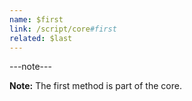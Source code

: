 ```yaml
---
name: $first
link: /script/core#first
related: $last
---
```


---note---

**Note:** The first method is part of the core.